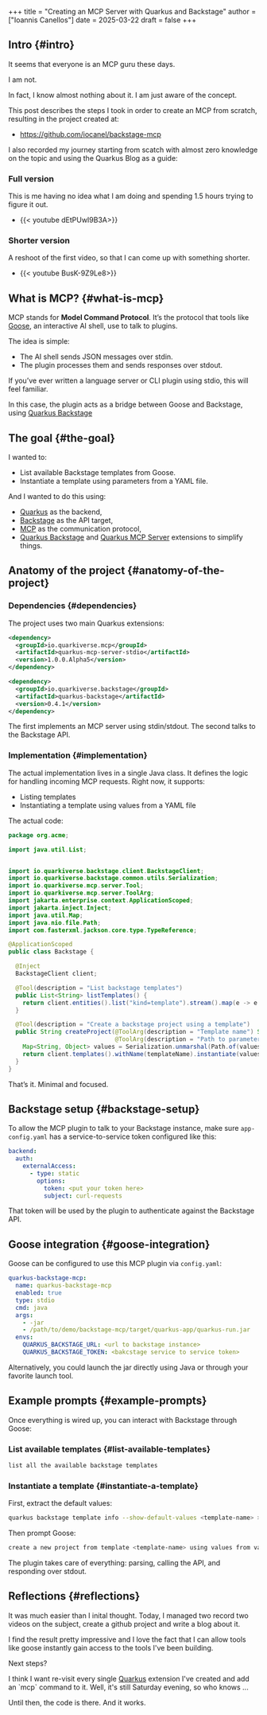 +++
title = "Creating an MCP Server with Quarkus and Backstage"
author = ["Ioannis Canellos"]
date = 2025-03-22
draft = false
+++

## Intro {#intro}

It seems that everyone is an MCP guru these days.

I am not.

In fact, I know almost nothing about it. I am just aware of the concept.

This post describes the steps I took in order to create an MCP from scratch, resulting in the project created at:

-   <https://github.com/iocanel/backstage-mcp>

I also recorded my journey starting from scatch with almost zero knowledge on the topic and using the Quarkus Blog as a guide:

### Full version
This is me having no idea what I am doing and spending 1.5 hours trying to figure it out.
- {{< youtube  dEtPUwI9B3A>}}
### Shorter version
A reshoot of the first video, so that I can come up with something shorter.
- {{< youtube  BusK-9Z9Le8>}}

## What is MCP? {#what-is-mcp}

MCP stands for **Model Command Protocol**. It’s the protocol that tools like [Goose](https://github.com/block/goose), an interactive AI shell, use to talk to plugins.

The idea is simple:

-   The AI shell sends JSON messages over stdin.
-   The plugin processes them and sends responses over stdout.

If you’ve ever written a language server or CLI plugin using stdio, this will feel familiar.

In this case, the plugin acts as a bridge between Goose and Backstage, using [Quarkus Backstage](https://docs.quarkiverse.io/quarkus-backstage/dev/index.html)


## The goal {#the-goal}

I wanted to:

-   List available Backstage templates from Goose.
-   Instantiate a template using parameters from a YAML file.

And I wanted to do this using:

-   [Quarkus](https://quarkus.io) as the backend,
-   [Backstage](https://github.com/Backstage/backstage) as the API target,
-   [MCP](https://github.com/Backstage/mcp) as the communication protocol,
-   [Quarkus Backstage](https://github.com/quarkiverse/quarkus-backstage) and [Quarkus MCP Server](https://github.com/quarkiverse/quarkus-mcp-server) extensions to simplify things.


## Anatomy of the project {#anatomy-of-the-project}


### Dependencies {#dependencies}

The project uses two main Quarkus extensions:

```xml
<dependency>
  <groupId>io.quarkiverse.mcp</groupId>
  <artifactId>quarkus-mcp-server-stdio</artifactId>
  <version>1.0.0.Alpha5</version>
</dependency>

<dependency>
  <groupId>io.quarkiverse.backstage</groupId>
  <artifactId>quarkus-backstage</artifactId>
  <version>0.4.1</version>
</dependency>
```

The first implements an MCP server using stdin/stdout. The second talks to the Backstage API.


### Implementation {#implementation}

The actual implementation lives in a single Java class.
It defines the logic for handling incoming MCP requests. Right now, it supports:

-   Listing templates
-   Instantiating a template using values from a YAML file

The actual code:

```java
package org.acme;

import java.util.List;


import io.quarkiverse.backstage.client.BackstageClient;
import io.quarkiverse.backstage.common.utils.Serialization;
import io.quarkiverse.mcp.server.Tool;
import io.quarkiverse.mcp.server.ToolArg;
import jakarta.enterprise.context.ApplicationScoped;
import jakarta.inject.Inject;
import java.util.Map;
import java.nio.file.Path;
import com.fasterxml.jackson.core.type.TypeReference;

@ApplicationScoped
public class Backstage {

  @Inject
  BackstageClient client;

  @Tool(description = "List backstage templates")
  public List<String> listTemplates() {
    return client.entities().list("kind=template").stream().map(e -> e.getMetadata().getName()).toList();
  }

  @Tool(description = "Create a backstage project using a template")
  public String createProject(@ToolArg(description = "Template name") String templateName,
                              @ToolArg(description = "Path to parameters file") String valuesFile) {
    Map<String, Object> values = Serialization.unmarshal(Path.of(valuesFile).toFile(), new TypeReference<Map<String, Object>>() {});
    return client.templates().withName(templateName).instantiate(values);
  }
}
```

That’s it. Minimal and focused.


## Backstage setup {#backstage-setup}

To allow the MCP plugin to talk to your Backstage instance, make sure `app-config.yaml` has a service-to-service token configured like this:

```yaml
backend:
  auth:
    externalAccess:
      - type: static
        options:
          token: <put your token here>
          subject: curl-requests
```

That token will be used by the plugin to authenticate against the Backstage API.


## Goose integration {#goose-integration}

Goose can be configured to use this MCP plugin via `config.yaml`:

```yaml
quarkus-backstage-mcp:
  name: quarkus-backstage-mcp
  enabled: true
  type: stdio
  cmd: java
  args:
    - -jar
    - /path/to/demo/backstage-mcp/target/quarkus-app/quarkus-run.jar
  envs:
    QUARKUS_BACKSTAGE_URL: <url to backstage instance>
    QUARKUS_BACKSTAGE_TOKEN: <bakcstage service to service token>
```

Alternatively, you could launch the jar directly using Java or through your favorite launch tool.


## Example prompts {#example-prompts}

Once everything is wired up, you can interact with Backstage through Goose:


### List available templates {#list-available-templates}

```bash
list all the available backstage templates
```


### Instantiate a template {#instantiate-a-template}

First, extract the default values:

```sh
quarkus backstage template info --show-default-values <template-name> > values.yaml
```

Then prompt Goose:

```bash
create a new project from template <template-name> using values from values.yaml
```

The plugin takes care of everything: parsing, calling the API, and responding over stdout.


## Reflections {#reflections}

It was much easier than I inital thought. Today, I managed two record two videos on the subject,
create a github project and write a blog about it.

I find the result pretty impressive and I love the fact that I can allow tools like goose instantly gain
access to the tools I've been building.

Next steps?

I think I want re-visit every single [Quarkus](https://quarkus.io/) extension I've created and add an \`mcp\` command to it.
Well, it's still Saturday evening, so who knows ...

Until then, the code is there. And it works.
